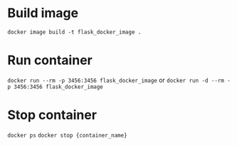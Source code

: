 # Build image
`docker image build -t flask_docker_image .`

# Run container
`docker run --rm -p 3456:3456 flask_docker_image`
or
`docker run -d --rm -p 3456:3456 flask_docker_image`

# Stop container
`docker ps`
`docker stop {container_name}`